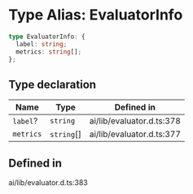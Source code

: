 # Type Alias: EvaluatorInfo

```ts
type EvaluatorInfo: {
  label: string;
  metrics: string[];
};
```

## Type declaration

| Name | Type | Defined in |
| ------ | ------ | ------ |
| `label`? | `string` | ai/lib/evaluator.d.ts:378 |
| `metrics` | `string`[] | ai/lib/evaluator.d.ts:377 |

## Defined in

ai/lib/evaluator.d.ts:383
